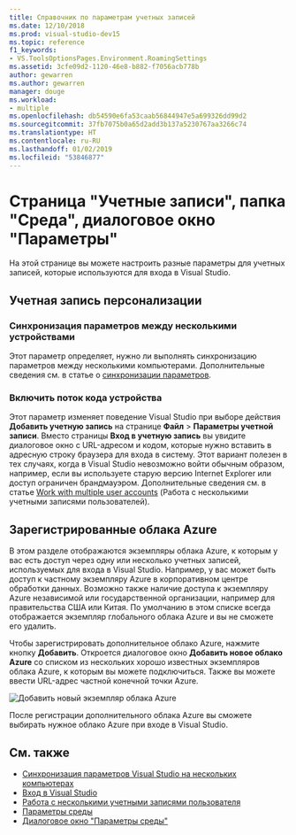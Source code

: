 ```yaml
---
title: Справочник по параметрам учетных записей
ms.date: 12/10/2018
ms.prod: visual-studio-dev15
ms.topic: reference
f1_keywords:
- VS.ToolsOptionsPages.Environment.RoamingSettings
ms.assetid: 3cfe09d2-1120-46e8-b882-f7056acb778b
author: gewarren
ms.author: gewarren
manager: douge
ms.workload:
- multiple
ms.openlocfilehash: db54590e6fa53caab56844947e5a699326dd99d2
ms.sourcegitcommit: 37fb7075b0a65d2add3b137a5230767aa3266c74
ms.translationtype: HT
ms.contentlocale: ru-RU
ms.lasthandoff: 01/02/2019
ms.locfileid: "53846877"
---
```

# <a name="accounts-environment-options-dialog-box"></a>Страница "Учетные записи", папка "Среда", диалоговое окно "Параметры"

На этой странице вы можете настроить разные параметры для учетных записей, которые используются для входа в Visual Studio.

## <a name="personalization-account"></a>Учетная запись персонализации

### <a name="synchronize-settings-across-devices"></a>Синхронизация параметров между несколькими устройствами

Этот параметр определяет, нужно ли выполнять синхронизацию параметров между несколькими компьютерами. Дополнительные сведения см. в статье о [синхронизации параметров](../../ide/synchronized-settings-in-visual-studio.md).

### <a name="enable-device-code-flow"></a>Включить поток кода устройства

Этот параметр изменяет поведение Visual Studio при выборе действия **Добавить учетную запись** на странице **Файл** > **Параметры учетной записи**. Вместо страницы **Вход в учетную запись** вы увидите диалоговое окно с URL-адресом и кодом, которые нужно вставить в адресную строку браузера для входа в систему. Этот вариант полезен в тех случаях, когда в Visual Studio невозможно войти обычным образом, например, если вы используете старую версию Internet Explorer или доступ ограничен брандмауэром. Дополнительные сведения см. в статье [Work with multiple user accounts](../work-with-multiple-user-accounts.md#add-an-account-using-device-code-flow) (Работа с несколькими учетными записями пользователей).

## <a name="registered-azure-clouds"></a>Зарегистрированные облака Azure

В этом разделе отображаются экземпляры облака Azure, к которым у вас есть доступ через одну или несколько учетных записей, используемых для входа в Visual Studio. Например, у вас может быть доступ к частному экземпляру Azure в корпоративном центре обработки данных. Возможно также наличие доступа к экземпляру Azure независимой или государственной организации, например для правительства США или Китая. По умолчанию в этом списке всегда отображается экземпляр глобального облака Azure и вы не сможете его удалить.

Чтобы зарегистрировать дополнительное облако Azure, нажмите кнопку **Добавить**. Откроется диалоговое окно **Добавить новое облако Azure** со списком из нескольких хорошо известных экземпляров облака Azure, к которым вы можете подключиться. Также вы можете ввести URL-адрес частной конечной точки Azure.

![Добавить новый экземпляр облака Azure](media/add-new-azure-cloud.png)

После регистрации дополнительного облака Azure вы сможете выбирать нужное облако Azure при входе в Visual Studio.

## <a name="see-also"></a>См. также

- [Синхронизация параметров Visual Studio на нескольких компьютерах](../synchronized-settings-in-visual-studio.md)
- [Вход в Visual Studio](../signing-in-to-visual-studio.md)
- [Работа с несколькими учетными записями пользователя](../work-with-multiple-user-accounts.md)
- [Параметры среды](../environment-settings.md)
- [Диалоговое окно "Параметры среды"](../../ide/reference/environment-options-dialog-box.md)